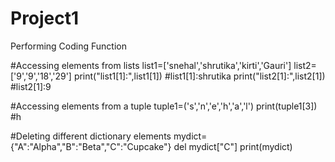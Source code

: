 # Project1
Performing Coding Function

#Accessing elements from lists
list1=['snehal','shrutika','kirti','Gauri']
list2=['9','9','18','29']
print("list1[1]:",list1[1])  #list1[1]:shrutika
print("list2[1]:",list2[1])  #list2[1]:9

#Accessing elements from a tuple
tuple1=('s','n','e','h','a','l')
print(tuple1[3])            #h

#Deleting different dictionary elements
mydict={"A":"Alpha","B":"Beta","C":"Cupcake"}
del mydict["C"]
print(mydict)



